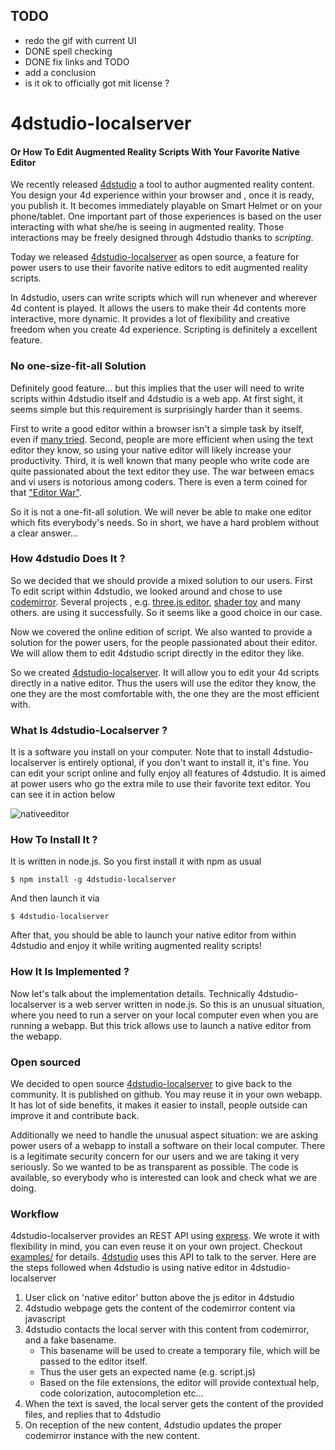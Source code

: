 ## TODO
- redo the gif with current UI
- DONE spell checking
- DONE fix links and TODO
- add a conclusion
- is it ok to officially got mit license ?

# 4dstudio-localserver
#### Or How To Edit Augmented Reality Scripts With Your Favorite Native Editor

We recently released [4dstudio](http://daqri.com/daqri-4d-studio/)
  a tool to author augmented reality content.
  You design your 4d experience within your browser and 
  , once it is ready, you publish it. 
  It becomes immediately playable on Smart Helmet or on your phone/tablet.
One important part of those experiences is based on the user interacting 
  with what she/he is seeing in augmented reality.
Those interactions may be freely designed through 4dstudio thanks to 
    *scripting*.
    
Today we released [4dstudio-localserver](https://github.com/DAQRI/4dstudio-localserver) as open source, 
a feature for power users to use their favorite native editors to edit augmented reality scripts.

In 4dstudio, users can write scripts which will run whenever 
and wherever 4d content is played.
  It allows the users to make their 4d contents
  more interactive, more dynamic. It provides a lot of 
  flexibility and creative freedom when you create 4d experience.
Scripting is definitely a excellent feature.

### No one-size-fit-all Solution
Definitely good feature... but this implies that the user will need to write scripts within
4dstudio itself and 4dstudio is a web app. 
At first sight, it seems simple but this requirement is surprisingly harder than it seems.

First to write a good editor within a browser isn't a simple task by itself,
even if [many tried](https://en.wikipedia.org/wiki/Comparison_of_JavaScript-based_source_code_editors).
Second, people are more efficient when using the text editor
they know, so using your native editor will likely increase your productivity.
Third, it is well known that many people who write code are quite passionated
about the text editor they use. 
The war between emacs and vi users is notorious among coders.
There is even a term coined for that ["Editor War"](https://en.wikipedia.org/wiki/Editor_war).
 

So it is not a one-fit-all solution. We will never be able to make one editor which fits everybody's needs.
So in short, we have a hard problem without a clear answer...

### How 4dstudio Does It ?
So we decided that we should provide a mixed solution to our users.
First 
To edit script within 4dstudio, we looked around and chose to use [codemirror](https://codemirror.net/).
Several projects , e.g. [three.js editor](http://threejs.org/editor/), [shader toy](https://www.shadertoy.com/) and many others.
are using it successfully. So it seems like a good choice in our case.

Now we covered the online edition of script. 
We also wanted to provide a solution for the power users, for the people passionated about their editor. 
We will allow them to edit 4dstudio script directly in the editor they like.

So we created [4dstudio-localserver](https://github.com/DAQRI/4dstudio-localserver).
It will allow you to edit your 4d scripts directly in a native editor.
Thus the users will use the editor they know, the one they are the most comfortable with, the one they are the most efficient with.

### What Is 4dstudio-Localserver ?
It is a software you install on your computer.
Note that to install 4dstudio-localserver 
is entirely optional, if you don't want to install it, it's fine. You can edit your script online and fully enjoy all features of 4dstudio.
It is aimed at power users who go the extra mile to use 
their favorite text editor. 
You can see it in action below

![nativeeditor](https://cloud.githubusercontent.com/assets/252962/8828043/f8dbd26e-3087-11e5-8b97-8f31a63495eb.gif)


### How To Install It ?

It is written in node.js. So you first install it with npm as usual

```
$ npm install -g 4dstudio-localserver
```

And then launch it via 

```
$ 4dstudio-localserver
```

After that, you should be able to launch your native editor from within 4dstudio and enjoy it while writing augmented reality scripts!

### How It Is Implemented ?
Now let's talk about the implementation details. 
Technically 4dstudio-localserver is a web server written in node.js.
So this is an unusual situation, where you need to run a server on your local computer even when you are running a webapp. But this trick allows use 
to launch a native editor from the webapp.


### Open sourced
We decided to open source [4dstudio-localserver](https://github.com/DAQRI/4dstudio-localserver) to give back to the community. 
It is published on github.
You may reuse it in your own webapp.
It has lot of side benefits, it makes it easier to install, people outside can improve it and contribute back.

Additionally we need to handle the unusual aspect situation: we are asking power users of a webapp to install a software on their local computer. 
There is a legitimate security concern for our users and we are taking it very seriously. 
So we wanted to be as transparent as possible. The code is available, so everybody who is interested can look and check what we are doing.

### Workflow
4dstudio-localserver provides an REST API using [express](http://expressjs.com/).
We wrote it with flexibility in mind, you can even reuse it on your own project.
Checkout  [examples/](https://github.com/DAQRI/4dstudio-localserver/blob/master/public/test-client.html)
for details. 
[4dstudio](http://daqri.com/daqri-4d-studio/) uses this API to talk to the server. 
Here are the steps followed when 4dstudio is using native editor in 4dstudio-localserver

1. User click on 'native editor' button above the js editor in 4dstudio
2. 4dstudio webpage gets the content of the codemirror content via javascript
3. 4dstudio contacts the local server with this content from codemirror, and a fake basename. 
   - This basename will be used to create a temporary file, which will be passed to the editor itself.
   - Thus the user gets an expected name (e.g. script.js)
   - Based on the file extensions, the editor will provide contextual help, code colorization, autocompletion etc...
4. When the text is saved, the local server gets the content of the provided files, and replies that to 4dstudio
5. On reception of the new content, 4dstudio updates the proper codemirror instance with the new content.

